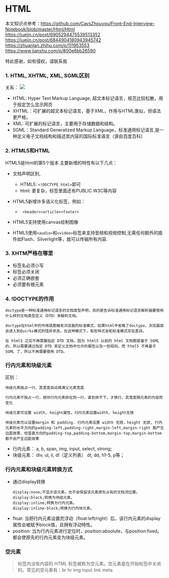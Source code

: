 # HTML

本文知识点参考：https://github.com/CavsZhouyou/Front-End-Interview-Notebook/blob/master/Html/Html<br>
https://juejin.cn/post/6905294475539513352
https://juejin.cn/post/6844904180943945742
https://zhuanlan.zhihu.com/p/111953553
https://www.jianshu.com/p/800e6bb26590

特此感谢，如有侵权，请联系我

### 1. HTML, XHTML, XML, SGML区别
关系：
![](https://s2.loli.net/2022/01/03/vObXACFnK3pehLa.png)
- HTML: Hyper Text Markup Language, 超文本标记语言，规范比较松散，用于规定怎么显示网页
- XHTML：可扩展的超文本标记语言，基于XML，作用与HTML类似，但语法更严格。
- XML: 可扩展的标记语言，主要用于存储数据和结构。
- SGML：Standard Generalized Markup Language，标准通用标记语言,是一种定义电子文档结构和描述其内容的国际标准语言（源自百度百科）

### 2. HTML5和HTML
HTML5是html的第5个版本
主要新增的特性有以下几点：
- 文档声明区别,
  - HTML5:
    `<!DOCTYPE html>`即可
  - html: 更复杂，标签里面还有PUBLIC W3C等内容
- HTML5新增许多语义化标签，例如：
  - ``` <header><article><footer>```

- HTML5支持使用canvas绘制图像
- HTML5使用`<audio>`和`<video>`标签来支持音频和视频控制,无需任何额外的插件如Flash、Silverlight等，就可以传输所有内容.

### 3. XHTM严格在哪里
- 标签名必须小写
- 标签必须关闭
- 必须正确嵌套
- 必须要有根元素


### 4. !DOCTYPE的作用
```
doctype是一种标准通用标记语言的文档类型声明，目的是告诉标准通用标记语言解析器要使用什么样的文档类型定义（DTD）来解析文档。

doctype在html中的作用就是触发浏览器的标准模式，如果html中省略了doctype，浏览器就会进入到Quirks模式的怪异状态，在这种模式下，有些样式会和标准模式存在差异。

在 html5 之后不再需要指定 DTD 文档，因为 html5 以前的 html 文档都是基于 SGML 的，所以需要通过指定 DTD 来定义文档中允许的属性以及一些规则。而 html5 不再基于 SGML 了，所以不再需要使用 DTD。
```

### 行内元素和块级元素
区别：
```
块级元素独占一行，其宽度自动填满父元素宽度

行内元素不独占一行，相邻行内元素排在同一行，直到排不下，才换行，其宽度随元素的内容而变化

块级元素可设置 width, height属性，行内元素设置width, height无效

块级元素可以设置margin 和 padding. 行内元素设置 width 无效，height 无效, 行内元素的水平方向的padding-left,padding-right,margin-left,margin-right 都产生边距效果，但竖直方向的padding-top,padding-bottom,margin-top,margin-bottom都不会产生边距效果
```

- 行内元素： a, b, span, img, input, select, strong;
- 块级元素： div, ul, li, dl（定义列表） dt, dd, h1-5, p等；

### 行内元素和块级元素转换方式
- 通过display转换
    ```
    display:none;不显示该元素，也不会保留该元素原先占有的文档流位置。
    display:block;转换为块级元素。
    display:inline;转换为行内元素。
    display:inline-block;转换为行内块元素。
    ```
- float:
    当把行内元素设置完浮动（float:left/right）后，该行内元素的display属性会被赋予block值，且拥有浮动特性。
- position: 当为行内元素进行定位时，position:absolute，与position:fixed。都会使原先的行内元素变为块级元素。

### 空元素
> 标签内没有内容的 HTML 标签被称为空元素。空元素是在开始标签中关闭的。常见的空元素有：br hr img input link meta